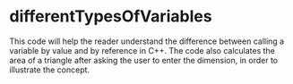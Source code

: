 # differentTypesOfVariables
This code will help the reader understand the difference between calling a variable by value and by reference in C++. The code also calculates the area of a triangle after asking the user to enter the dimension, in order to illustrate the concept.
